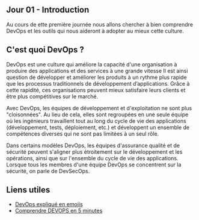 ## Jour 01 - Introduction

Au cours de ette première journée nous allons chercher à bien comprendre DevOps et les outils qui nous aideront à adopter au mieux cette culture.

## C'est quoi DevOps ? 

DevOps est une culture qui améliore la capacité d'une organisation à produire des applications et des services à une grande vitesse Il est ainsi question de développer et améliorer les produits à un rythme plus rapide que les processus traditionnels de développement d’applications. Grâce à cette rapidité, ces organisations peuvent mieux satisfaire leurs clients et être plus compétitives sur le marché.

Avec DevOps, les équipes de développement et d'exploitation ne sont plus "cloisonnées". Au lieu de cela, elles sont regroupées en une seule équipe où les ingénieurs travaillent tout au long du cycle de vie des applications (développement, tests, déploiement, etc.) et développent un ensemble de compétences diverses qui ne sont pas limitées à un seul rôle.

Dans certains modèles DevOps, les équipes d'assurance qualité et de sécurité peuvent s'aligner plus étroitement sur le développement et les opérations, ainsi que sur l'ensemble du cycle de vie des applications. Lorsque tous les membres d'une équipe DevOps se concentrent sur la sécurité, on parle de DevSecOps.


## Liens utiles 

- [DevOps expliqué en emojis](https://www.youtube.com/watch?v=M6F6GWcGxLQ)
- [Comprendre DEVOPS en 5 minutes](https://www.youtube.com/watch?v=LYYeC5sgQos)